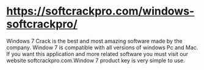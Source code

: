 # https://softcrackpro.com/windows-softcrackpro/
Windows 7  Crack is the best and most amazing software made by the company. Window 7 is compatible with all versions of windows Pc and Mac. If you want this application and more related software you must visit our website softcrackpro.com.Window 7 product key is very simple to use.
